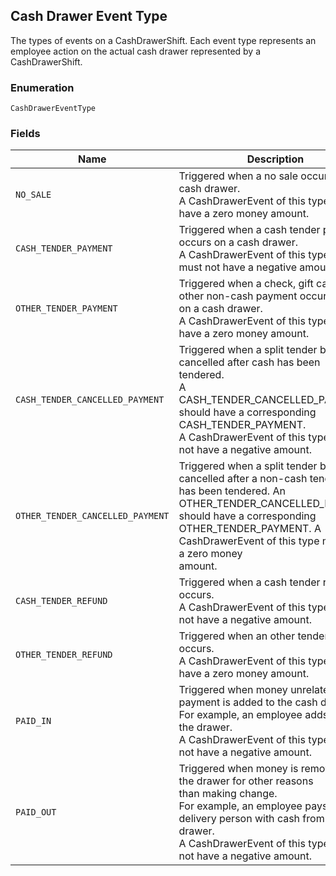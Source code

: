## Cash Drawer Event Type

The types of events on a CashDrawerShift.
Each event type represents an employee action on the actual cash drawer
represented by a CashDrawerShift.

### Enumeration

`CashDrawerEventType`

### Fields

| Name | Description |
|  --- | --- |
| `NO_SALE` | Triggered when a no sale occurs on a cash drawer.<br>A CashDrawerEvent of this type must have a zero money amount. |
| `CASH_TENDER_PAYMENT` | Triggered when a cash tender payment occurs on a cash drawer.<br>A CashDrawerEvent of this type can must not have a negative amount. |
| `OTHER_TENDER_PAYMENT` | Triggered when a check, gift card, or other non-cash payment occurs<br>on a cash drawer.<br>A CashDrawerEvent of this type must have a zero money amount. |
| `CASH_TENDER_CANCELLED_PAYMENT` | Triggered when a split tender bill is cancelled after cash has been<br>tendered.<br>A CASH_TENDER_CANCELLED_PAYMENT should have a corresponding CASH_TENDER_PAYMENT.<br>A CashDrawerEvent of this type must not have a negative amount. |
| `OTHER_TENDER_CANCELLED_PAYMENT` | Triggered when a split tender bill is cancelled after a non-cash tender<br>has been tendered. An OTHER_TENDER_CANCELLED_PAYMENT should have a corresponding<br>OTHER_TENDER_PAYMENT. A CashDrawerEvent of this type must have a zero money<br>amount. |
| `CASH_TENDER_REFUND` | Triggered when a cash tender refund occurs.<br>A CashDrawerEvent of this type must not have a negative amount. |
| `OTHER_TENDER_REFUND` | Triggered when an other tender refund occurs.<br>A CashDrawerEvent of this type must have a zero money amount. |
| `PAID_IN` | Triggered when money unrelated to a payment is added to the cash drawer.<br>For example, an employee adds coins to the drawer.<br>A CashDrawerEvent of this type must not have a negative amount. |
| `PAID_OUT` | Triggered when money is removed from the drawer for other reasons<br>than making change.<br>For example, an employee pays a delivery person with cash from the cash drawer.<br>A CashDrawerEvent of this type must not have a negative amount. |

